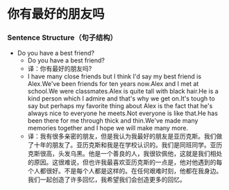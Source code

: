 # 你有最好的朋友吗

### Sentence Structure（句子结构）

- Do you have a best friend?
  - Do you have a best friend?
  - 译：你有最好的朋友吗?
  - I have many close friends but I think I'd say my best friend is Alex.We've been friends for ten years now.Alex and I met at school.We were classmates.Alex is quite tall with black hair.He is a kind person which I admire and that's why we get on.It's tough to say but perhaps my favorite thing about Alex is the fact that he's always nice to everyone he meets.Not everyone is like that.He has been there for me through thick and thin.We've made many memories together and I hope we will make many more.
  - 译：我有很多亲密的朋友，但是我认为我最好的朋友是亚历克斯。我们做了十年的朋友了。亚历克斯和我是在学校认识的。我们是同班同学。亚历克斯很高，头发乌黑。他是一个善良的人，我很钦佩他，这就是我们相处的原因。这很难说，但也许我最喜欢亚历克斯的一点是，他对他遇到的每个人都很好。不是每个人都是这样的。在任何艰难时刻，他都在我身边。我们一起创造了许多回忆，我希望我们会创造更多的回忆。
